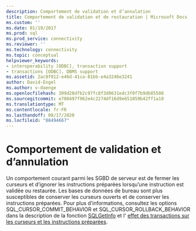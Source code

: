 ```yaml
---
description: Comportement de validation et d’annulation
title: Comportement de validation et de restauration | Microsoft Docs
ms.custom: ''
ms.date: 01/19/2017
ms.prod: sql
ms.prod_service: connectivity
ms.reviewer: ''
ms.technology: connectivity
ms.topic: conceptual
helpviewer_keywords:
- interoperability [ODBC], transaction support
- transactions [ODBC], DBMS support
ms.assetid: 2ac8f012-e46d-41ca-81bb-e4a3246e3241
author: David-Engel
ms.author: v-daenge
ms.openlocfilehash: 309d28dfb2c97fc8f3d8631edc3f0f7b9db85508
ms.sourcegitcommit: e700497f962e4c2274df16d9e651059b42ff1a10
ms.translationtype: MT
ms.contentlocale: fr-FR
ms.lasthandoff: 08/17/2020
ms.locfileid: "88494667"
---
```

# <a name="commit-and-rollback-behavior"></a>Comportement de validation et d’annulation
Un comportement courant parmi les SGBD de serveur est de fermer les curseurs et d’ignorer les instructions préparées lorsqu’une instruction est validée ou restaurée. Les bases de données de bureau sont plus susceptibles de conserver les curseurs ouverts et de conserver les instructions préparées. Pour plus d’informations, consultez les options SQL_CURSOR_COMMIT_BEHAVIOR et SQL_CURSOR_ROLLBACK_BEHAVIOR dans la description de la fonction [SQLGetInfo](../../../odbc/reference/syntax/sqlgetinfo-function.md) et l' [effet des transactions sur les curseurs et les instructions préparées](../../../odbc/reference/develop-app/effect-of-transactions-on-cursors-and-prepared-statements.md).
